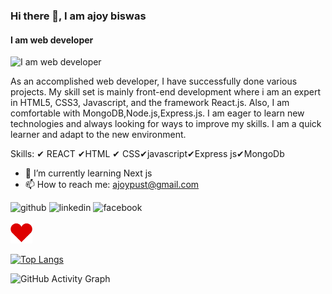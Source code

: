 ### Hi there 👋, I am ajoy biswas
#### I am web developer
![I am web developer](https://i.ibb.co/rH9NCCy/Blue-Pink-Gradient-Fashion-Banner-1.png)

As an accomplished web developer, I have successfully done various projects. My skill set is
mainly front-end development where i am an expert in HTML5, CSS3, Javascript, and the
framework React.js. Also, I am comfortable with MongoDB,Node.js,Express.js. I am eager to
learn new technologies and always looking for ways to improve my skills. I am a quick learner
and adapt to the new environment.

Skills: ✔ REACT ✔HTML ✔ CSS✔javascript✔Express js✔MongoDb

- 🌱 I’m currently learning Next js 
- 📫 How to reach me: ajoypust@gmail.com 


<img src='https://cdn.jsdelivr.net/npm/simple-icons@3.0.1/icons/github.svg' alt='github' height='40'> 

<img src='https://cdn.jsdelivr.net/npm/simple-icons@3.0.1/icons/linkedin.svg' alt='linkedin' height='40'>

<img src='https://cdn.jsdelivr.net/npm/simple-icons@3.0.1/icons/facebook.svg' alt='facebook' height='40'>

<a href='https://docs.github.com/en/github/supporting-the-open-source-community-with-github-sponsors'><img src='https://raw.githubusercontent.com/acervenky/animated-github-badges/master/assets/sponsorbadge.gif' width='35' height='35'></a> 

[![Top Langs](https://github-readme-stats.vercel.app/api/top-langs/?username=ajoy45)](https://github.com/anuraghazra/github-readme-stats)

![GitHub Activity Graph](https://activity-graph.herokuapp.com/graph?username=ajoy45)  

